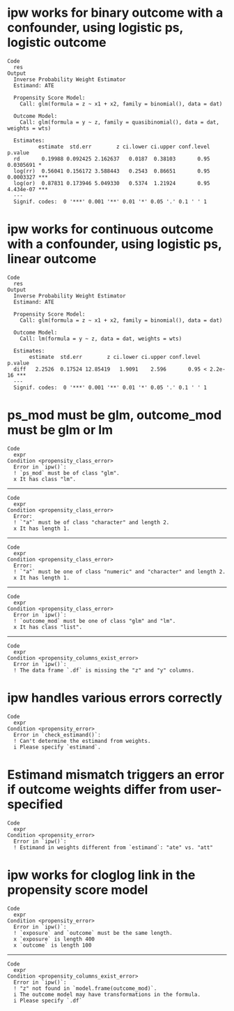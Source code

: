 # ipw works for binary outcome with a confounder, using logistic ps, logistic outcome

    Code
      res
    Output
      Inverse Probability Weight Estimator
      Estimand: ATE 
      
      Propensity Score Model:
        Call: glm(formula = z ~ x1 + x2, family = binomial(), data = dat) 
      
      Outcome Model:
        Call: glm(formula = y ~ z, family = quasibinomial(), data = dat, weights = wts) 
      
      Estimates:
              estimate  std.err        z ci.lower ci.upper conf.level   p.value    
      rd       0.19988 0.092425 2.162637   0.0187  0.38103       0.95 0.0305691 *  
      log(rr)  0.56041 0.156172 3.588443   0.2543  0.86651       0.95 0.0003327 ***
      log(or)  0.87831 0.173946 5.049330   0.5374  1.21924       0.95 4.434e-07 ***
      ---
      Signif. codes:  0 '***' 0.001 '**' 0.01 '*' 0.05 '.' 0.1 ' ' 1

# ipw works for continuous outcome with a confounder, using logistic ps, linear outcome

    Code
      res
    Output
      Inverse Probability Weight Estimator
      Estimand: ATE 
      
      Propensity Score Model:
        Call: glm(formula = z ~ x1 + x2, family = binomial(), data = dat) 
      
      Outcome Model:
        Call: lm(formula = y ~ z, data = dat, weights = wts) 
      
      Estimates:
           estimate  std.err        z ci.lower ci.upper conf.level   p.value    
      diff   2.2526  0.17524 12.85419   1.9091    2.596       0.95 < 2.2e-16 ***
      ---
      Signif. codes:  0 '***' 0.001 '**' 0.01 '*' 0.05 '.' 0.1 ' ' 1

# ps_mod must be glm, outcome_mod must be glm or lm

    Code
      expr
    Condition <propensity_class_error>
      Error in `ipw()`:
      ! `ps_mod` must be of class "glm".
      x It has class "lm".

---

    Code
      expr
    Condition <propensity_class_error>
      Error:
      ! `"a"` must be of class "character" and length 2.
      x It has length 1.

---

    Code
      expr
    Condition <propensity_class_error>
      Error:
      ! `"a"` must be one of class "numeric" and "character" and length 2.
      x It has length 1.

---

    Code
      expr
    Condition <propensity_class_error>
      Error in `ipw()`:
      ! `outcome_mod` must be one of class "glm" and "lm".
      x It has class "list".

---

    Code
      expr
    Condition <propensity_columns_exist_error>
      Error in `ipw()`:
      ! The data frame `.df` is missing the "z" and "y" columns.

# ipw handles various errors correctly

    Code
      expr
    Condition <propensity_error>
      Error in `check_estimand()`:
      ! Can't determine the estimand from weights.
      i Please specify `estimand`.

# Estimand mismatch triggers an error if outcome weights differ from user-specified

    Code
      expr
    Condition <propensity_error>
      Error in `ipw()`:
      ! Estimand in weights different from `estimand`: "ate" vs. "att"

# ipw works for cloglog link in the propensity score model

    Code
      expr
    Condition <propensity_error>
      Error in `ipw()`:
      ! `exposure` and `outcome` must be the same length.
      x `exposure` is length 400
      x `outcome` is length 100

---

    Code
      expr
    Condition <propensity_columns_exist_error>
      Error in `ipw()`:
      ! "z" not found in `model.frame(outcome_mod)`.
      i The outcome model may have transformations in the formula.
      i Please specify `.df`

